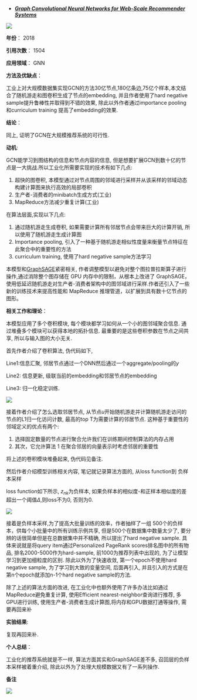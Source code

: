 + ***[Graph Convolutional Neural Networks for Web-Scale Recommender Systems](https://dl.acm.org/doi/abs/10.1145/3219819.3219890)***   

![](https://paperrecord.oss-cn-shanghai.aliyuncs.com/202206091553617.PNG)

**年份**：  2018

**引用次数**： 1504

**应用领域**：  GNN

**方法及优缺点**：

工业上对大规模数据集实现GCN的方法30亿节点,180亿条边,75亿个样本,本文结合了随机游走和图卷积生成了节点的embedding, 并且作者使用了hard negative sample提升鲁棒性并取得到不错的效果, 除此以外作者通过importance pooling和curriculum training 提高了embedding的效果.

**结论**：

同上, 证明了GCN在大规模推荐系统的可行性.

**动机**:  

GCN能学习到图结构的信息和节点内容的信息, 但是想要扩展GCN到数十亿的节点是一大挑战.所以工业化所需要实现的技术有如下几点:

1. 超快的图卷积, 本模型通过对节点周围的邻域进行采样并从该采样的邻域动态构建计算图来执行高效的局部卷积
2. 生产者-消费者的minibatch生成方式(工业)
3. MapReduce方法减少重复计算(工业)

在算法层面,实现以下几点:

1. 通过随机游走生成卷积, 如果需要计算所有邻居节点会带来巨大的计算开销, 所以使用了随机游走生成计算图
2. Importance pooling, 引入了一种基于随机游走相似性度量来衡量节点特征在此聚合中的重要性的方法
3. curriculum training, 使用了hard negative sample方法学习

本模型和[GraphSAGE](./GraphSAGE.md)紧密相关, 作者调整模型以避免对整个图拉普拉斯算子进行操作,通过消除整个图存储在 GPU 内存中的限制，从根本上改进了 GraphSAGE，使用低延迟随机游走对生产者-消费者架构中的图邻域进行采样.作者还引入了一些新的训练技术来提高性能和 MapReduce 推理管道，以扩展到具有数十亿节点的图形。

**相关工作和理论**：  

本模型应用了多个卷积模块, 每个模块都学习如何从一个小的图邻域聚合信息. 通过堆叠多个模块可以获得本地的拓扑信息. 最重要的是这些卷积参数在节点之间共享, 所以与输入图的大小无关.

首先作者介绍了卷积算法, 伪代码如下, 

Line1:信息汇聚, 邻居节点通过一个DNN然后通过一个aggregate/pooling的$y$

Line2: 信息更新, 级联当前的embedding和邻居节点的embedding

Line3: 归一化稳定训练.

![](https://paperrecord.oss-cn-shanghai.aliyuncs.com/202206091712314.PNG)

接着作者介绍了怎么选取邻居节点, 从节点$u$开始随机游走并计算随机游走访问的节点的L1归一化访问计数, 最高的top T为需要计算的邻居节点. 这种基于重要性的邻域定义的优点有两个: 

1. 选择固定数量的节点进行聚合允许我们在训练期间控制算法的内存占用
2.  其次，它允许算法 1 在聚合邻居的向量表示时考虑邻居的重要性

将上述的卷积模块堆叠起来, 伪代码见备注.

然后作者介绍模型训练相关内容, 笔记就记录算法方面的, 从loss function到 负样本采样

loss function如下所示, $z_{nk}$为负样本, 如果负样本的相似度-和正样本相似度的差超出一个阈值$\Delta$,则loss不为0, 否则为0.

![](https://paperrecord.oss-cn-shanghai.aliyuncs.com/202206091738730.PNG)

接着是负样本采样,为了提高大批量训练的效率，作者抽样了一组 500个的负样本，供每个小批量中的所有训练示例共享, 但是500个在数据集中数量太少了, 要分辨的话很简单但是在总数据集中并不精确, 所以提出了hard negative sample. 具体来说就是将query item通过Personalized PageRank scores排名图中的所有物品, 排名2000-5000作为hard-sample, 前1000为推荐列表中出现的, 为了让模型学习到更加细粒度的区别. 除此以外为了快速收敛, 第一个epoch不使用hard negative sample, 为了学习到大致的变量空间, 后面再引入, 并且引入的方式是在第n个epoch就添加n-1个hard negative sample的方法.

除了上述的算法方面的改进, 在工业化中也额外使用了许多办法比如通过MapReduce避免重复计算, 使用Efficient nearest-neighbor查询进行推荐, 多GPU进行训练, 使用生产者-消费者生成计算图,将内存和GPU数据打通等操作, 需要再回来补

**实验结果**:  

复现再回来补.

**个人总结**：  

工业化的推荐系统就是不一样, 算法方面其实和GraphSAGE差不多, 召回层的负样本采样被着重介绍, 除此以外为了处理大规模数据又有了一系列操作. 

**备注**  

![](https://paperrecord.oss-cn-shanghai.aliyuncs.com/202206091732065.png)